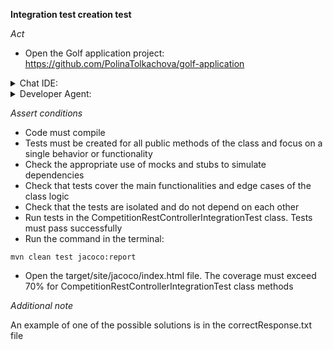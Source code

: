 **Integration test creation test**

*Act*

- Open the Golf application project:
https://github.com/PolinaTolkachova/golf-application

<details>
<summary>Chat IDE:</summary>

- Go to class src/main/java/com/golf/app/api/CompetitionRestController.java
- Highlight the CompetitionRestController class
- Open the chat AI interface and enter:

> Write a set of integration tests for this controller class using Spring MockMvc framework (@WebMvcTest annotation) and Spring Security @WithMockUser annotation to simulate authenticated user. Validate the data from response and HTTP status code using MockMvcResultMatchers. Try to test as much as possible of positive and negative scenarios

- Submit the question
- Add the suggested code to class src/test/java/com/golf/app/api/CompetitionRestControllerIntegrationTest.java
- Add all required imports

</details>

<details>
<summary>Developer Agent:</summary>

- Open the developer agent interface
- Add files to context:
    - src/main/java/com/golf/app/api/CompetitionRestController.java
- Enter task description:

> There is CompetitionRestController class.
Write a set of integration tests for this controller class using Spring MockMvc framework (@WebMvcTest annotation) and Spring Security @WithMockUser annotation to simulate authenticated user.
Validate the data from response and HTTP status code using MockMvcResultMatchers.
Try to test as much as possible of positive and negative scenarios.

- Submit the task description and wait implementation plan is generated
- Go to the implementation plan
- Follow the implementation plan steps and modify source code following the instructions

</details>

*Assert conditions*

- Code must compile
- Tests must be created for all public methods of the class and focus on a single behavior or functionality
- Check the appropriate use of mocks and stubs to simulate dependencies
- Check that tests cover the main functionalities and edge cases of the class logic
- Check that the tests are isolated and do not depend on each other
- Run tests in the CompetitionRestControllerIntegrationTest class. Tests must pass successfully
- Run the command in the terminal:

```
mvn clean test jacoco:report
```

- Open the target/site/jacoco/index.html file. The coverage must exceed 70% for CompetitionRestControllerIntegrationTest class methods

*Additional note*

An example of one of the possible solutions is in the correctResponse.txt file